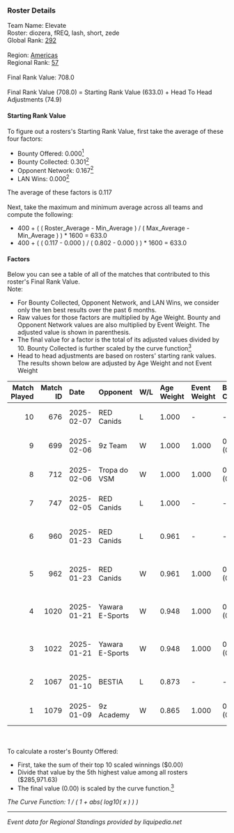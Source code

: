 ### Roster Details<br />
Team Name: Elevate<br />
Roster: diozera, fREQ, lash, short, zede<br />
Global Rank: [292](../../standings_global_2025_02_28.md)<br />
<br />
Region: [Americas]( ../../standings_americas_2025_02_28.md)<br />
Regional Rank: [57]( ../../standings_americas_2025_02_28.md)<br />
<br />
Final Rank Value:  708.0<br />
<br />
Final Rank Value (708.0) = Starting Rank Value (633.0) + Head To Head Adjustments (74.9)<br />

#### Starting Rank Value<br />
To figure out a rosters's Starting Rank Value, first take the average of these four factors:<br />
- Bounty Offered: 0.000[<sup>1</sup>](#table2)
- Bounty Collected: 0.301[<sup>2</sup>](#table1)
- Opponent Network: 0.167[<sup>2</sup>](#table1)
- LAN Wins: 0.000[<sup>2</sup>](#table1)

The average of these factors is 0.117<br />
<br />
Next, take the maximum and minimum average across all teams and compute the following:<br />
- 400 + ( ( Roster_Average - Min_Average ) / ( Max_Average - Min_Average ) ) * 1600 = 633.0
- 400 + ( ( 0.117 - 0.000 ) / ( 0.802 - 0.000 ) ) * 1600 = 633.0


#### Factors<br />
Below you can see a table of all of the matches that contributed to this roster's Final Rank Value.<br />
Note:<br />

- For Bounty Collected, Opponent Network, and LAN Wins, we consider only the ten best results over the past 6 months.
- Raw values for those factors are multiplied by Age Weight. Bounty and Opponent Network values are also multiplied by Event Weight. The adjusted value is shown in parenthesis.
- The final value for a factor is the total of its adjusted values divided by 10. Bounty Collected is further scaled by the curve function[<sup>3</sup>](#curveFunction)
- Head to head adjustments are based on rosters' starting rank values. The results shown below are adjusted by Age Weight and not Event Weight
<span id="table1"></span><br />


| Match Played | Match ID | Date       | Opponent        | W/L | Age Weight | Event Weight | Bounty Collected | Opponent Network | LAN Wins  | H2H Adj. | Roster                              |
| -: | -: | :- | :- | :- | :- | :- | :- | :- | :- | -: | :- |
|           10 |      676 | 2025-02-07 | RED Canids      | L   | 1.000      | -            | -                | -                | -         |    -7.52 | diozera, fREQ, lash, short, zede    |
|            9 |      699 | 2025-02-06 | 9z Team         | W   | 1.000      | 1.000        | 0.019 (0.019)    | 0.084 (0.084)    | 0 (0.000) |    17.06 | diozera, fREQ, lash, short, zede    |
|            8 |      712 | 2025-02-06 | Tropa do VSM    | W   | 1.000      | 1.000        | 0.000 (0.000)    | 0.000 (0.000)    | 0 (0.000) |     4.90 | diozera, fREQ, lash, short, zede    |
|            7 |      747 | 2025-02-05 | RED Canids      | L   | 1.000      | -            | -                | -                | -         |    -7.59 | diozera, fREQ, lash, short, zede    |
|            6 |      960 | 2025-01-23 | RED Canids      | L   | 0.961      | -            | -                | -                | -         |    -8.46 | desh, diozera, short, Skr, zede     |
|            5 |      962 | 2025-01-23 | RED Canids      | W   | 0.961      | 1.000        | 0.025 (0.024)    | 0.209 (0.201)    | 0 (0.000) |    22.34 | desh, diozera, short, Skr, zede     |
|            4 |     1020 | 2025-01-21 | Yawara E-Sports | W   | 0.948      | 1.000        | 0.002 (0.002)    | 0.537 (0.509)    | 0 (0.000) |    18.41 | desh, diozera, short, Skr, zede     |
|            3 |     1022 | 2025-01-21 | Yawara E-Sports | W   | 0.948      | 1.000        | 0.002 (0.002)    | 0.537 (0.509)    | 0 (0.000) |    19.89 | desh, diozera, short, Skr, zede     |
|            2 |     1067 | 2025-01-10 | BESTIA          | L   | 0.873      | -            | -                | -                | -         |    -2.50 | desh, fREQ, Leomonster, short, zede |
|            1 |     1079 | 2025-01-09 | 9z Academy      | W   | 0.865      | 1.000        | 0.001 (0.001)    | 0.418 (0.362)    | 0 (0.000) |    18.40 | desh, fREQ, Leomonster, short, zede |

<br />
<span id="table2"></span><br />
To calculate a roster's Bounty Offered:<br />

- First, take the sum of their top 10 scaled winnings ($0.00)
- Divide that value by the 5th highest value among all rosters ($285,971.63)
- The final value (0.00) is scaled by the curve function.[<sup>3</sup>](#curveFunction)

<span id="curveFunction"></span>_The Curve Function: 1 / ( 1 + abs( log10( x ) ) )_<br />

---
_Event data for Regional Standings provided by liquipedia.net_<br />
